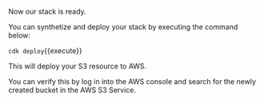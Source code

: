 
Now our stack is ready. 

You can synthetize and deploy your stack by executing the command below:

`cdk deploy`{{execute}}

This will deploy your S3 resource to AWS. 

You can verify this by log in into the AWS console and search for the newly created bucket in the AWS S3 Service.